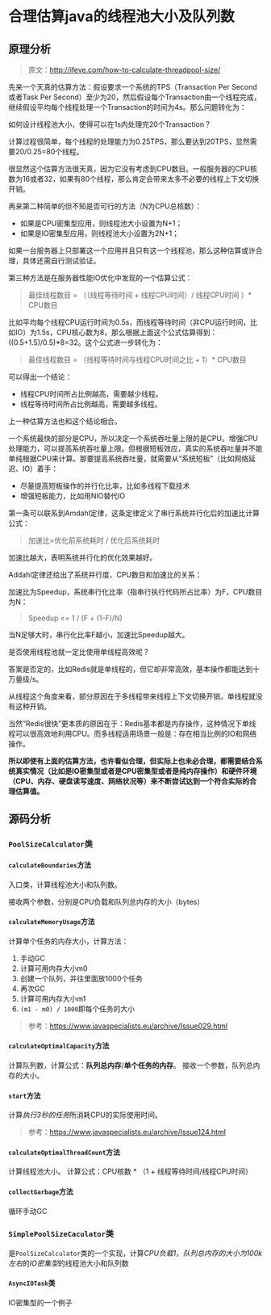 
# 合理估算java的线程池大小及队列数
## 原理分析
>原文：http://ifeve.com/how-to-calculate-threadpool-size/

先来一个天真的估算方法：假设要求一个系统的TPS（Transaction Per Second或者Task Per Second）至少为20，然后假设每个Transaction由一个线程完成，继续假设平均每个线程处理一个Transaction的时间为4s。那么问题转化为：

如何设计线程池大小，使得可以在1s内处理完20个Transaction？

计算过程很简单，每个线程的处理能力为0.25TPS，那么要达到20TPS，显然需要20/0.25=80个线程。

很显然这个估算方法很天真，因为它没有考虑到CPU数目。一般服务器的CPU核数为16或者32，如果有80个线程，那么肯定会带来太多不必要的线程上下文切换开销。

再来第二种简单的但不知是否可行的方法（N为CPU总核数）：

- 如果是CPU密集型应用，则线程池大小设置为N+1；
- 如果是IO密集型应用，则线程池大小设置为2N+1；

如果一台服务器上只部署这一个应用并且只有这一个线程池，那么这种估算或许合理，具体还需自行测试验证。

第三种方法是在服务器性能IO优化中发现的一个估算公式：

>最佳线程数目 = （（线程等待时间 + 线程CPU时间）/ 线程CPU时间 ）* CPU数目

比如平均每个线程CPU运行时间为0.5s，而线程等待时间（非CPU运行时间，比如IO）为1.5s，CPU核心数为8，那么根据上面这个公式估算得到：((0.5+1.5)/0.5)*8=32。这个公式进一步转化为：

>最佳线程数目 = （线程等待时间与线程CPU时间之比 + 1）* CPU数目

可以得出一个结论：

- 线程CPU时间所占比例越高，需要越少线程。
- 线程等待时间所占比例越高，需要越多线程。

上一种估算方法也和这个结论相合。

一个系统最快的部分是CPU，所以决定一个系统吞吐量上限的是CPU。增强CPU处理能力，可以提高系统吞吐量上限。但根据短板效应，真实的系统吞吐量并不能单纯根据CPU来计算。那要提高系统吞吐量，就需要从“系统短板”（比如网络延迟、IO）着手：

- 尽量提高短板操作的并行化比率，比如多线程下载技术
- 增强短板能力，比如用NIO替代IO

第一条可以联系到Amdahl定律，这条定律定义了串行系统并行化后的加速比计算公式：

>加速比=优化前系统耗时 / 优化后系统耗时

加速比越大，表明系统并行化的优化效果越好。

Addahl定律还给出了系统并行度、CPU数目和加速比的关系：

加速比为Speedup，系统串行化比率（指串行执行代码所占比率）为F，CPU数目为N：

>Speedup <= 1 / (F + (1-F)/N)

当N足够大时，串行化比率F越小，加速比Speedup越大。

是否使用线程池就一定比使用单线程高效呢？

答案是否定的，比如Redis就是单线程的，但它却非常高效，基本操作都能达到十万量级/s。

从线程这个角度来看，部分原因在于多线程带来线程上下文切换开销，单线程就没有这种开销。

当然“Redis很快”更本质的原因在于：Redis基本都是内存操作，这种情况下单线程可以很高效地利用CPU。而多线程适用场景一般是：存在相当比例的IO和网络操作。

**所以即使有上面的估算方法，也许看似合理，但实际上也未必合理，都需要结合系统真实情况（比如是IO密集型或者是CPU密集型或者是纯内存操作）和硬件环境（CPU、内存、硬盘读写速度、网络状况等）来不断尝试达到一个符合实际的合理估算值。**

## 源码分析
### `PoolSizeCalculator`类
#### `calculateBoundaries`方法
入口类，计算线程池大小和队列数。

接收两个参数，分别是CPU负载和队列总内存的大小（bytes）
#### `calculateMemoryUsage`方法
计算单个任务的内存大小，计算方法：
1. 手动GC
2. 计算可用内存大小m0
3. 创建一个队列，并往里面放1000个任务
4. 再次GC
5. 计算可用内存大小m1
6. `(m1 - m0) / 1000`即每个任务的大小
>参考：<https://www.javaspecialists.eu/archive/Issue029.html>
#### `calculateOptimalCapacity`方法
计算队列数，计算公式：**队列总内存**/**单个任务的内存**。
接收一个参数，队列总内存的大小。

#### `start`方法
计算*执行3秒的任务*所消耗CPU的实际使用时间。
>参考：<https://www.javaspecialists.eu/archive/Issue124.html>
#### `calculateOptimalThreadCount`方法
计算线程池大小。
计算公式：CPU核数 * （1 + 线程等待时间/线程CPU时间）
#### `collectGarbage`方法
循环手动GC
### `SimplePoolSizeCaculator`类
是`PoolSizeCalculator`类的一个实现，计算*CPU负载1*，*队列总内存的大小为100k左右*的*IO密集型*的线程池大小和队列数
#### `AsyncIOTask`类
IO密集型的一个例子
